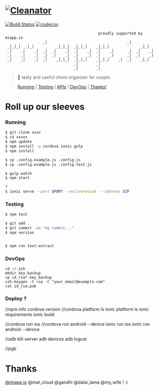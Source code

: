 # [![Cleanator](https://miappio.github.io/cleanator/img/background/screen02.jpg)](https://miapp.io/app/cleanator/download)
[![Build Status](https://travis-ci.org/miappio/cleanator.svg?branch=master)](https://travis-ci.org/miappio/cleanator)
[![codecov](https://codecov.io/gh/miappio/cleanator/branch/master/graph/badge.svg)](https://codecov.io/gh/miappio/cleanator)


                                              proudly supported by miapp.io
                     _|                                    _|            
     _|_|_|  _|_|          _|_|_|  _|_|_|    _|_|_|              _|_|    
     _|    _|    _|  _|  _|    _|  _|    _|  _|    _|      _|  _|    _|  
     _|    _|    _|  _|  _|    _|  _|    _|  _|    _|      _|  _|    _|  
     _|    _|    _|  _|    _|_|_|  _|_|_|    _|_|_|    _|  _|    _|_|    
                                   _|        _|                          
                                   _|        _|                          
> :hamburger:  tasty and useful chore organizer for couple.

> [Running](#running) | [Testing](#testing) | [APIs](#apis) | [DevOps](#devops) | [Thanks!](#thanks)

# Roll up our sleeves 

### Running

```bash
$ git clone xxxx
$ cd xxxxx
$ npm update
$ npm install -g cordova ionic gulp
$ npm install

$ cp .config.example.js .config.js
$ cp .config.example.js .config.test.js

$ gulp watch
$ npm start 

?
$ ionic serve --port $PORT --nolivereload  --address $IP
```

### Testing


```bash
$ npm test

$ git add .
$ git commit -am "my commit..."
$ npm version


$ npm run text:extract
```


### DevOps

    cd ~/.ssh
    mkdir key_backup
    cp id_rsa* key_backup
    ssh-keygen -t rsa -C "your_email@example.com"
    cat id_rsa.pub


### Deploy ?

//npm info cordova version
//cordova platform ls
ionic platform ls
ionic requirements
ionic build

//cordova run ios
//cordova run android --device
ionic run ios
ionic run android --device

//adb kill-server
adb devices
adb logcat

//pgb


# Thanks

[@miapp.io](https://miapp.io) @mat_cloud @gandhi @dalai_lama @my_wife !  :)


